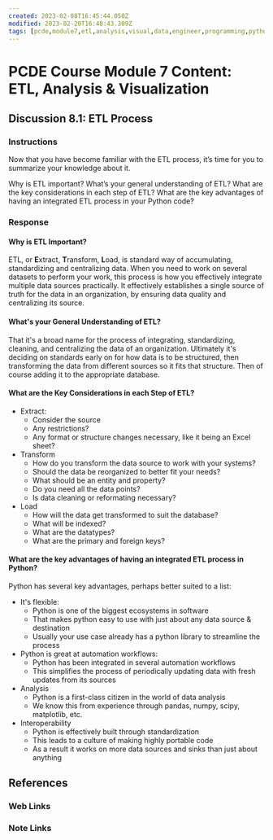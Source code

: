 ```yaml
---
created: 2023-02-08T16:45:44.050Z
modified: 2023-02-20T16:48:43.309Z
tags: [pcde,module7,etl,analysis,visual,data,engineer,programming,python]
---
```

# PCDE Course Module 7 Content: ETL, Analysis & Visualization

## Discussion 8.1: ETL Process

### Instructions

Now that you have become familiar with the ETL process,
it’s time for you to summarize your knowledge about it.

Why is ETL important?
What’s your general understanding of ETL?
What are the key considerations in each step of ETL?
What are the key advantages of having an integrated ETL process in your Python code?

### Response

#### Why is ETL Important?

ETL, or **E**xtract, **T**ransform, **L**oad,
is standard way of accumulating, standardizing and centralizing data.
When you need to work on several datasets to perform your work,
this process is how you effectively integrate multiple data sources practically.
It effectively establishes a single source of truth for
the data in an organization,
by ensuring data quality and centralizing its source.

#### What's your General Understanding of ETL?

That it's a broad name for the process of integrating,
standardizing, cleaning, and centralizing the data of an organization.
Ultimately it's deciding on standards early on for how data is to be structured,
then transforming the data from different sources so it fits that structure.
Then of course adding it to the appropriate database.

#### What are the Key Considerations in each Step of ETL?

* Extract:
  * Consider the source
  * Any restrictions?
  * Any format or structure changes necessary, like it being an Excel sheet?
* Transform
  * How do you transform the data source to work with your systems?
  * Should the data be reorganized to better fit your needs?
  * What should be an entity and property?
  * Do you need all the data points?
  * Is data cleaning or reformating necessary?
* Load
  * How will the data get transformed to suit the database?
  * What will be indexed?
  * What are the datatypes?
  * What are the primary and foreign keys?

#### What are the key advantages of having an integrated ETL process in Python?

Python has several key advantages, perhaps better suited to a list:

* It's flexible:
  * Python is one of the biggest ecosystems in software
  * That makes python easy to use with just about any data source & destination
  * Usually your use case already has a python library to streamline the process
* Python is great at automation workflows:
  * Python has been integrated in several automation workflows
  * This simplifies the process of
periodically updating data with fresh updates from its sources
* Analysis
  * Python is a first-class citizen in the world of data analysis
  * We know this from experience through pandas, numpy, scipy, matplotlib, etc.
* Interoperability
  * Python is effectively built through standardization
  * This leads to a culture of making highly portable code
  * As a result it works on more data sources and sinks than just about anything

## References

### Web Links

<!-- Hidden References -->

### Note Links

<!-- Hidden References -->
